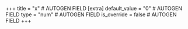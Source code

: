 +++
title = "x" # AUTOGEN FIELD
[extra]
default_value = "0" # AUTOGEN FIELD
type = "num" # AUTOGEN FIELD
is_override = false # AUTOGEN FIELD
+++